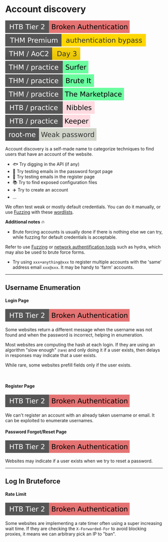 # Account discovery

[![broken_authentication](../../../../_badges/htb/broken_authentication.svg)](https://academy.hackthebox.com/course/preview/broken-authentication)
[![authenticationbypass](../../../../_badges/thmp/authenticationbypass.svg)](https://tryhackme.com/room/authenticationbypass)
[![adventofcyber2](../../../../_badges/thm/adventofcyber2/day3.svg)](https://tryhackme.com/room/adventofcyber2)
[![surfer](../../../../_badges/thm-p/surfer.svg)](https://tryhackme.com/r/room/surfer)
[![bruteit](../../../../_badges/thm-p/bruteit.svg)](https://tryhackme.com/r/room/bruteit)
[![marketplace](../../../../_badges/thm-p/marketplace.svg)](https://tryhackme.com/r/room/marketplace)
![nibbles](../../../../_badges/htb-p/nibbles.svg)
[![keeper](../../../../_badges/htb-p/keeper.svg)](https://app.hackthebox.com/machines/Keeper)
[![weak_password](../../../../_badges/rootme/web_server/weak_password.svg)](https://www.root-me.org/en/Challenges/Web-Server/Weak-password)

<div class="row row-cols-lg-2"><div>

Account discovery is a self-made name to categorize techniques to find users that have an account of the website.

* 🐟 Try digging in the API (if any)
* 👀 Try testing emails in the password forgot page
* 🙌 Try testing emails in the register page
* 📚 Try to find exposed configuration files
* ✈️ Try to create an account
* ...

We often test weak or mostly default credentials. You can do it manually, or use [Fuzzing](fuzzing.md) with these [wordlists](/cybersecurity/red-team/_knowledge/topics/wordlists.md#accounts).
</div><div>

**Additional notes** 🔥

* Brute forcing accounts is usually done if there is nothing else we can try, while fuzzing for default credentials is acceptable.

Refer to use [Fuzzing](fuzzing.md) or [network authentification tools](/cybersecurity/red-team/s2.discovery/techniques/network/auth.md) such as hydra, which may also be used to brute force forms.

* Try using `xxx+anything@xxx` to register multiple accounts with the 'same' address email `xxx@xxx`. It may be handy to 'farm' accounts.
</div></div>

<hr class="sep-both">

## Username Enumeration

<div class="row row-cols-lg-2"><div>

#### Login Page

[![broken_authentication](../../../../_badges/htb/broken_authentication.svg)](https://academy.hackthebox.com/course/preview/broken-authentication)

Some websites return a different message when the username was not found and when the password is incorrect, helping in enumeration.

Most websites are computing the hash at each login. If they are using an algorithm "slow enough" <small>(rare)</small> and only doing it if a user exists, then delays in responses may indicate that a user exists.

While rare, some websites prefill fields only if the user exists.

<br>

#### Register Page

[![broken_authentication](../../../../_badges/htb/broken_authentication.svg)](https://academy.hackthebox.com/course/preview/broken-authentication)

We can't register an account with an already taken username or email. It can be exploited to enumerate usernames.
</div><div>

#### Password Forgot/Reset Page

[![broken_authentication](../../../../_badges/htb/broken_authentication.svg)](https://academy.hackthebox.com/course/preview/broken-authentication)

Websites may indicate if a user exists when we try to reset a password.
</div></div>

<hr class="sep-both">

## Log In Bruteforce

<div class="row row-cols-lg-2"><div>

#### Rate Limit

[![broken_authentication](../../../../_badges/htb/broken_authentication.svg)](https://academy.hackthebox.com/course/preview/broken-authentication)

Some websites are implementing a rate timer often using a super increasing wait time. If they are checking the `X-Forwarded-For` to avoid blocking proxies, it means we can arbitrary pick an IP to "ban".
</div><div>
</div></div>